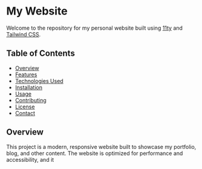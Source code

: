 # My Website

Welcome to the repository for my personal website built using [11ty](https://www.11ty.dev/) and [Tailwind CSS](https://tailwindcss.com/).

## Table of Contents

- [Overview](#overview)
- [Features](#features)
- [Technologies Used](#technologies-used)
- [Installation](#installation)
- [Usage](#usage)
- [Contributing](#contributing)
- [License](#license)
- [Contact](#contact)

## Overview

This project is a modern, responsive website built to showcase my portfolio, blog, and other content. The website is optimized for performance and accessibility, and it 
